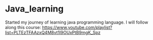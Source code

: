 # Java_learning
Started my journey of learning java programming language. I will follow along this course: https://www.youtube.com/playlist?list=PLTEzTFAAzxQ4M8vt1I9OUxPtB9mgK_Spz
